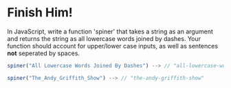 # Finish Him!

In JavaScript, write a function 'spiner' that takes a string as an argument and returns the string as all lowercase words joined by dashes. Your function should account for upper/lower case inputs, as well as sentences __not__ seperated by spaces.

```javascript
spiner("All Lowercase Words Joined By Dashes") --> // "all-lowercase-words-joined-by-dashes"

spiner("The_Andy_Griffith_Show") --> // "the-andy-griffith-show"
```
